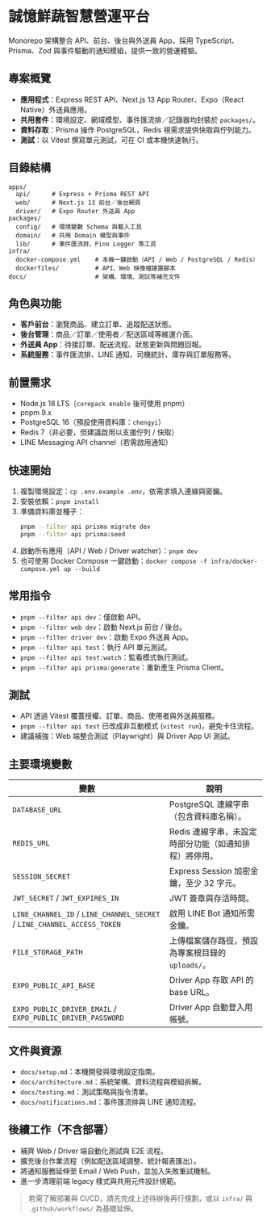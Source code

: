 # 誠憶鮮蔬智慧營運平台

Monorepo 架構整合 API、前台、後台與外送員 App，採用 TypeScript、Prisma、Zod
與事件驅動的通知模組，提供一致的營運體驗。

## 專案概覽
- **應用程式**：Express REST API、Next.js 13 App Router、Expo（React Native）外送員應用。
- **共用套件**：環境設定、網域模型、事件匯流排／記錄器均封裝於 `packages/`。
- **資料存取**：Prisma 操作 PostgreSQL，Redis 視需求提供快取與佇列能力。
- **測試**：以 Vitest 撰寫單元測試，可在 CI 或本機快速執行。

## 目錄結構
```
apps/
  api/      # Express + Prisma REST API
  web/      # Next.js 13 前台／後台網頁
  driver/   # Expo Router 外送員 App
packages/
  config/   # 環境變數 Schema 與載入工具
  domain/   # 共用 Domain 模型與事件
  lib/      # 事件匯流排、Pino Logger 等工具
infra/
  docker-compose.yml    # 本機一鍵啟動（API / Web / PostgreSQL / Redis）
  dockerfiles/          # API、Web 映像檔建置腳本
docs/                   # 架構、環境、測試等補充文件
```

## 角色與功能
- **客戶前台**：瀏覽商品、建立訂單、追蹤配送狀態。
- **後台管理**：商品／訂單／使用者／配送區域等維運介面。
- **外送員 App**：待接訂單、配送流程、狀態更新與問題回報。
- **系統服務**：事件匯流排、LINE 通知、司機統計、庫存與訂單服務等。

## 前置需求
- Node.js 18 LTS（`corepack enable` 後可使用 pnpm）
- pnpm 9.x
- PostgreSQL 16（預設使用資料庫：`chengyi`）
- Redis 7（非必要，但建議啟用以支援佇列 / 快取）
- LINE Messaging API channel（若需啟用通知）

## 快速開始
1. 複製環境設定：`cp .env.example .env`，依需求填入連線與密鑰。
2. 安裝依賴：`pnpm install`
3. 準備資料庫並種子：
   ```bash
   pnpm --filter api prisma migrate dev
   pnpm --filter api prisma:seed
   ```
4. 啟動所有應用（API / Web / Driver watcher）：`pnpm dev`
5. 也可使用 Docker Compose 一鍵啟動：`docker compose -f infra/docker-compose.yml up --build`

## 常用指令
- `pnpm --filter api dev`：僅啟動 API。
- `pnpm --filter web dev`：啟動 Next.js 前台 / 後台。
- `pnpm --filter driver dev`：啟動 Expo 外送員 App。
- `pnpm --filter api test`：執行 API 單元測試。
- `pnpm --filter api test:watch`：監看模式執行測試。
- `pnpm --filter api prisma:generate`：重新產生 Prisma Client。

## 測試
- API 透過 Vitest 覆蓋授權、訂單、商品、使用者與外送員服務。
- `pnpm --filter api test` 已改成非互動模式 (`vitest run`)，避免卡住流程。
- 建議補強：Web 端整合測試（Playwright）與 Driver App UI 測試。

## 主要環境變數
| 變數 | 說明 |
| --- | --- |
| `DATABASE_URL` | PostgreSQL 連線字串（包含資料庫名稱）。 |
| `REDIS_URL` | Redis 連線字串，未設定時部分功能（如通知排程）將停用。 |
| `SESSION_SECRET` | Express Session 加密金鑰，至少 32 字元。 |
| `JWT_SECRET` / `JWT_EXPIRES_IN` | JWT 簽章與存活時間。 |
| `LINE_CHANNEL_ID` / `LINE_CHANNEL_SECRET` / `LINE_CHANNEL_ACCESS_TOKEN` | 啟用 LINE Bot 通知所需金鑰。 |
| `FILE_STORAGE_PATH` | 上傳檔案儲存路徑，預設為專案根目錄的 `uploads/`。 |
| `EXPO_PUBLIC_API_BASE` | Driver App 存取 API 的 base URL。 |
| `EXPO_PUBLIC_DRIVER_EMAIL` / `EXPO_PUBLIC_DRIVER_PASSWORD` | Driver App 自動登入用帳號。

## 文件與資源
- `docs/setup.md`：本機開發與環境設定指南。
- `docs/architecture.md`：系統架構、資料流程與模組拆解。
- `docs/testing.md`：測試策略與指令清單。
- `docs/notifications.md`：事件匯流排與 LINE 通知流程。

## 後續工作（不含部署）
- 補齊 Web / Driver 端自動化測試與 E2E 流程。
- 擴充後台作業流程（例如配送區域調整、統計報表匯出）。
- 將通知服務延伸至 Email / Web Push，並加入失敗重試機制。
- 進一步清理前端 legacy 樣式與共用元件設計規範。

> 若需了解部署與 CI/CD，請先完成上述待辦後再行規劃，或以 `infra/` 與 `.github/workflows/` 為基礎延伸。
